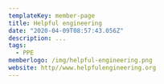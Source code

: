 ```yaml
---
templateKey: member-page
title: Helpful engineering
date: "2020-04-09T08:57:43.056Z"
description: ...
tags:
  - PPE
memberlogo: /img/helpful-engineering.png
website: http//www.helpfulengineering.org
---
```

